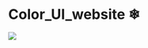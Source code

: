 # Color_UI_website ❄

![](https://raw.githubusercontent.com/Subhampreet/Color_UI_website/master/img/design.png)
